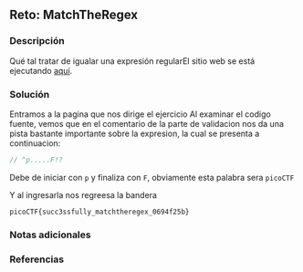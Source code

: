 ## Reto: MatchTheRegex
### Descripción
Qué tal tratar de igualar una expresión regularEl sitio web se está ejecutando [aquí](http://saturn.picoctf.net:54606/).
### Solución
Entramos a la pagina que nos dirige el ejercicio
Al examinar el codigo fuente, vemos que en el comentario de la parte de validacion nos da una pista bastante importante sobre la expresion, la cual se presenta a continuacion:
```js
// ^p.....F!?
```

Debe de iniciar con `p` y finaliza con `F`, obviamente esta palabra sera `picoCTF`

Y al ingresarla nos regreesa la bandera
```flag
picoCTF{succ3ssfully_matchtheregex_0694f25b}
```

### Notas adicionales
### Referencias

